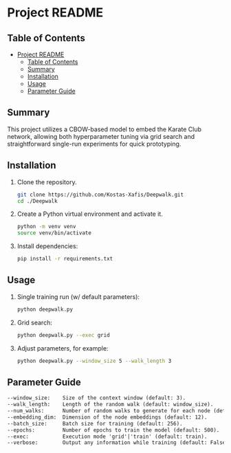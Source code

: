 # Project README

## Table of Contents

- [Project README](#project-readme)
  - [Table of Contents](#table-of-contents)
  - [Summary](#summary)
  - [Installation](#installation)
  - [Usage](#usage)
  - [Parameter Guide](#parameter-guide)

## Summary

This project utilizes a CBOW-based model to embed the Karate Club network, allowing both hyperparameter tuning via grid search and straightforward single-run experiments for quick prototyping.

## Installation

1. Clone the repository.

    ```bash
    git clone https://github.com/Kostas-Xafis/Deepwalk.git
    cd ./Deepwalk
    ```

2. Create a Python virtual environment and activate it.

    ```bash
    python -m venv venv
    source venv/bin/activate
    ```

3. Install dependencies:

    ```bash
    pip install -r requirements.txt
    ```

## Usage

1. Single training run (w/ default parameters):

    ```bash
    python deepwalk.py
    ```

2. Grid search:

    ```bash
    python deepwalk.py --exec grid
    ```

3. Adjust parameters, for example:

    ```bash
    python deepwalk.py --window_size 5 --walk_length 3
    ```

## Parameter Guide

```markdown
--window_size:    Size of the context window (default: 3).  
--walk_length:    Length of the random walk (default: window_size).  
--num_walks:      Number of random walks to generate for each node (default: 1000).  
--embedding_dim:  Dimension of the node embeddings (default: 12).  
--batch_size:     Batch size for training (default: 256).
--epochs:         Number of epochs to train the model (default: 500).  
--exec:           Execution mode 'grid'|'train' (default: train).
--verbose:        Output any information while training (default: False).
```

